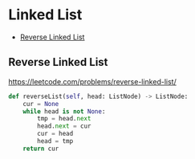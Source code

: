 # Linked List

+ [Reverse Linked List](#reverse-linked-list)

[comment]: <> (Stop)

## Reverse Linked List

https://leetcode.com/problems/reverse-linked-list/

```python
def reverseList(self, head: ListNode) -> ListNode:
    cur = None
    while head is not None:
        tmp = head.next
        head.next = cur
        cur = head
        head = tmp
    return cur
```